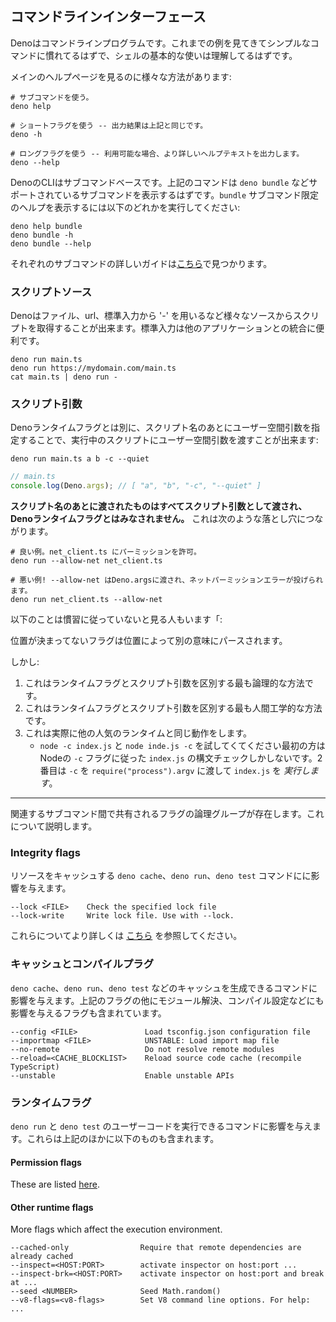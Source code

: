 <!-- ## Command line interface -->
## コマンドラインインターフェース

<!--
Deno is a command line program. You should be familiar with some simple commands
having followed the examples thus far and already understand the basics of shell
usage.
-->
Denoはコマンドラインプログラムです。これまでの例を見てきてシンプルなコマンドに慣れてるはずで、シェルの基本的な使いは理解してるはずです。

<!-- There are multiple ways of viewing the main help text: -->
メインのヘルプページを見るのに様々な方法があります:

<!--
```shell
# Using the subcommand.
deno help

# Using the short flag -- outputs the same as above.
deno -h

# Using the long flag -- outputs more detailed help text where available.
deno --help
```
-->
```shell
# サブコマンドを使う。
deno help

# ショートフラグを使う -- 出力結果は上記と同じです。
deno -h

# ロングフラグを使う -- 利用可能な場合、より詳しいヘルプテキストを出力します。
deno --help
```

<!--
Deno's CLI is subcommand-based. The above commands should show you a list of
those supported, such as `deno bundle`. To see subcommand-specific help for
`bundle`, you can similarly run one of:
-->
DenoのCLIはサブコマンドベースです。上記のコマンドは `deno bundle` などサポートされているサブコマンドを表示するはずです。`bundle` サブコマンド限定のヘルプを表示するには以下のどれかを実行してください:

```shell
deno help bundle
deno bundle -h
deno bundle --help
```

<!-- Detailed guides to each subcommand can be found [here](../tools.md). -->
それぞれのサブコマンドの詳しいガイドは[こちら](../tools.md)で見つかります。

<!-- ### Script source -->
### スクリプトソース

<!--
Deno can grab the scripts from multiple sources, a filename, a url, and '-' to
read the file from stdin. The last is useful for integration with other
applications.
-->
Denoはファイル、url、標準入力から '-' を用いるなど様々なソースからスクリプトを取得することが出来ます。標準入力は他のアプリケーションとの統合に便利です。

```shell
deno run main.ts
deno run https://mydomain.com/main.ts
cat main.ts | deno run -
```

<!-- ### Script arguments -->
### スクリプト引数

<!--
Separately from the Deno runtime flags, you can pass user-space arguments to the
script you are running by specifying them after the script name:
-->
Denoランタイムフラグとは別に、スクリプト名のあとにユーザー空間引数を指定することで、実行中のスクリプトにユーザー空間引数を渡すことが出来ます:

```shell
deno run main.ts a b -c --quiet
```

```ts
// main.ts
console.log(Deno.args); // [ "a", "b", "-c", "--quiet" ]
```

<!--
**Note that anything passed after the script name will be passed as a script
argument and not consumed as a Deno runtime flag.** This leads to the following
pitfall:
-->
**スクリプト名のあとに渡されたものはすべてスクリプト引数として渡され、Denoランタイムフラグとはみなされません。** これは次のような落とし穴につながります。

<!--
```shell
# Good. We grant net permission to net_client.ts.
deno run --allow-net net_client.ts

# Bad! --allow-net was passed to Deno.args, throws a net permission error.
deno run net_client.ts --allow-net
```
-->
```shell
# 良い例。net_client.ts にパーミッションを許可。
deno run --allow-net net_client.ts

# 悪い例! --allow-net はDeno.argsに渡され、ネットパーミッションエラーが投げられます。
deno run net_client.ts --allow-net
```

<!-- Some see it as unconventional that: -->
以下のことは慣習に従っていないと見る人もいます「:

<!-- a non-positional flag is parsed differently depending on its position. -->
位置が決まってないフラグは位置によって別の意味にパースされます。

<!-- However: -->
しかし:

<!--
1. This is the most logical way of distinguishing between runtime flags and
   script arguments.
2. This is the most ergonomic way of distinguishing between runtime flags and
   script arguments.
3. This is, in fact, the same behaviour as that of any other popular runtime.
   - Try `node -c index.js` and `node index.js -c`. The first will only do a
     syntax check on `index.js` as per Node's `-c` flag. The second will
     _execute_ `index.js` with `-c` passed to `require("process").argv`.
-->
1. これはランタイムフラグとスクリプト引数を区別する最も論理的な方法です。
2. これはランタイムフラグとスクリプト引数を区別する最も人間工学的な方法です。
3. これは実際に他の人気のランタイムと同じ動作をします。
   - `node -c index.js` と `node inde.js -c` を試してくてください最初の方はNodeの `-c` フラグに従った `index.js` の構文チェックしかしないです。2番目は `-c` を `require("process").argv` に渡して `index.js` を _実行します_。

---

<!--
There exist logical groups of flags that are shared between related subcommands.
We discuss these below.
-->
関連するサブコマンド間で共有されるフラグの論理グループが存在します。これについて説明します。

### Integrity flags

<!--
Affect commands which can download resources to the cache: `deno cache`,
`deno run` and `deno test`.
-->
リソースをキャッシュする `deno cache`、`deno run`、`deno test` コマンドにに影響を与えます。

```
--lock <FILE>    Check the specified lock file
--lock-write     Write lock file. Use with --lock.
```

<!--
Find out more about these
[here](../linking_to_external_code/integrity_checking.md).
-->
これらについてより詳しくは [こちら](../linking_to_external_code/integrity_checking.md) を参照してください。

<!-- ### Cache and compilation flags -->
### キャッシュとコンパイルプラグ

<!--
Affect commands which can populate the cache: `deno cache`, `deno run` and
`deno test`. As well as the flags above this includes those which affect module
resolution, compilation configuration etc.
-->
`deno cache`、`deno run`、`deno test` などのキャッシュを生成できるコマンドに影響を与えます。上記のフラグの他にモジュール解決、コンパイル設定などにも影響を与えるフラグも含まれています。

```
--config <FILE>               Load tsconfig.json configuration file
--importmap <FILE>            UNSTABLE: Load import map file
--no-remote                   Do not resolve remote modules
--reload=<CACHE_BLOCKLIST>    Reload source code cache (recompile TypeScript)
--unstable                    Enable unstable APIs
```

<!-- ### Runtime flags -->
### ランタイムフラグ

<!--
Affect commands which execute user code: `deno run` and `deno test`. These
include all of the above as well as the following.
-->
`deno run` と `deno test` のユーザーコードを実行できるコマンドに影響を与えます。これらは上記のほかに以下のものも含まれます。

#### Permission flags

These are listed [here](./permissions.md#permissions-list).

#### Other runtime flags

More flags which affect the execution environment.

```
--cached-only                Require that remote dependencies are already cached
--inspect=<HOST:PORT>        activate inspector on host:port ...
--inspect-brk=<HOST:PORT>    activate inspector on host:port and break at ...
--seed <NUMBER>              Seed Math.random()
--v8-flags=<v8-flags>        Set V8 command line options. For help: ...
```
